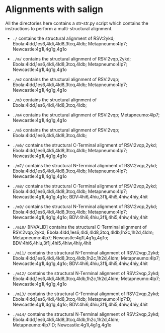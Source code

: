 # Alignments with salign
All the directories here contains a str-str.py script which contains the 
instructions to perform a multi-structural alignment.

 + `./` contains the structural alignment of RSV:2ykd; Ebola:4ldd,1es6,4ldi,4ld8,3tcq,4ldb; Metapneumo:4lp7; Newcastle:4g1l,4g1g,4g1o

 + `./m/` contains the structural alignment of RSV:2vqp,2ykd; Ebola:4ldd,1es6,4ldi,4ld8,3tcq,4ldb; Metapneumo:4lp7; Newcastle:4g1l,4g1g,4g1o

 + `./m2` contains the structural alignment of RSV:2vqp; Ebola:4ldd,1es6,4ldi,4ld8,3tcq,4ldb; Metapneumo:4lp7; Newcastle:4g1l,4g1g,4g1o

 + `./m3` contains the structural alignment of Ebola:4ldd,1es6,4ldi,4ld8,3tcq,4ldb; 
 
 + `./m4` contains the structural alignment of RSV:2vqp; Metapneumo:4lp7; Newcastle:4g1l,4g1g,4g1o

 + `./m5` contains the structural alignment of RSV:2vqp; Ebola:4ldd,1es6,4ldi,4ld8,3tcq,4ldb; 

 + `./m6/` contains the structural C-Terminal alignment of RSV:2vqp,2ykd; Ebola:4ldd,1es6,4ldi,4ld8,3tcq,4ldb; Metapneumo:4lp7; Newcastle:4g1l,4g1g,4g1o

 + `./m7/` contains the structural N-Terminal alignment of RSV:2vqp,2ykd; Ebola:4ldd,1es6,4ldi,4ld8,3tcq,4ldb; Metapneumo:4lp7; Newcastle:4g1l,4g1g,4g1o

 + `./m8/` contains the structural C-Terminal alignment of RSV:2vqp,2ykd; Ebola:4ldd,1es6,4ldi,4ld8,3tcq,4ldb; Metapneumo:4lp7; Newcastle:4g1l,4g1g,4g1o; BDV:4hi6,4hiu,3f1j,4hi5,4hiw,4hiy,4hit

 + `./m9/` contains the structural N-Terminal alignment of RSV:2vqp,2ykd; Ebola:4ldd,1es6,4ldi,4ld8,3tcq,4ldb; Metapneumo:4lp7; Newcastle:4g1l,4g1g,4g1o; BDV:4hi6,4hiu,3f1j,4hi5,4hiw,4hiy,4hit

 + `./m10/` [INVALID] contains the structural C-Terminal alignment of RSV:2vqp,2ykd; Ebola:4ldd,1es6,4ldi,4ld8,3tcq,4ldb,1h2c,1h2d,4ldm; Metapneumo:4lp7; Newcastle:4g1l,4g1g,4g1o; BDV:4hi6,4hiu,3f1j,4hi5,4hiw,4hiy,4hit

 + `./m11/` contains the structural N-Terminal alignment of RSV:2vqp,2ykd; Ebola:4ldd,1es6,4ldi,4ld8,3tcq,4ldb,1h2c,1h2d,4ldm; Metapneumo:4lp7; Newcastle:4g1l,4g1g,4g1o; BDV:4hi6,4hiu,3f1j,4hi5,4hiw,4hiy,4hit

 + `./m12/` contains the structural N-Terminal alignment of RSV:2vqp,2ykd; Ebola:4ldd,1es6,4ldi,4ld8,3tcq,4ldb,1h2c,1h2d,4ldm; Metapneumo:4lp7; Newcastle:4g1l,4g1g,4g1o

 + `./m13/` contains the structural C-Terminal alignment of RSV:2vqp,2ykd; Ebola:4ldd,1es6,4ldi,4ld8,3tcq,4ldb; Metapneumo:4lp7:D; Newcastle:4g1l,4g1g,4g1o; BDV:4hi6,4hiu,3f1j,4hi5,4hiw,4hiy,4hit

 + `./m14/` contains the structural N-Terminal alignment of RSV:2vqp,2ykd; Ebola:4ldd,1es6,4ldi,4ld8,3tcq,4ldb,1h2c,1h2d,4ldm; Metapneumo:4lp7:D; Newcastle:4g1l,4g1g,4g1o
